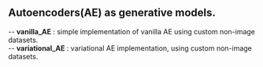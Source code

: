 ## Autoencoders(AE) as generative models.
-- **vanilla_AE** : simple implementation of vanilla AE using custom non-image datasets.\
-- **variational_AE** : variational AE implementation, using custom non-image datasets.
